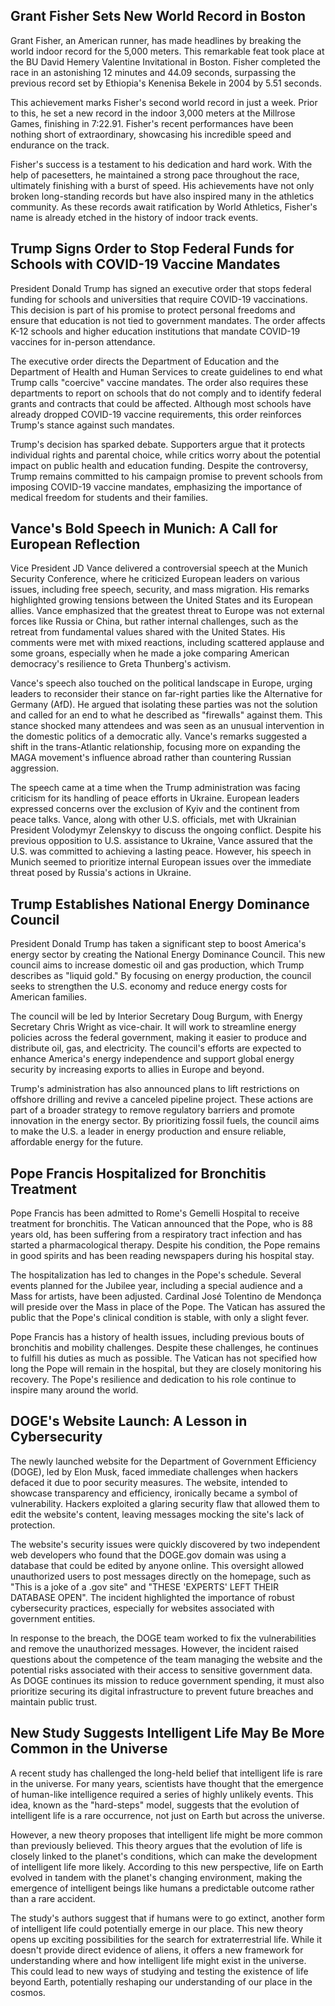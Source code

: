 ## Grant Fisher Sets New World Record in Boston

Grant Fisher, an American runner, has made headlines by breaking the world indoor record for the 5,000 meters. This remarkable feat took place at the BU David Hemery Valentine Invitational in Boston. Fisher completed the race in an astonishing 12 minutes and 44.09 seconds, surpassing the previous record set by Ethiopia's Kenenisa Bekele in 2004 by 5.51 seconds.

This achievement marks Fisher's second world record in just a week. Prior to this, he set a new record in the indoor 3,000 meters at the Millrose Games, finishing in 7:22.91. Fisher's recent performances have been nothing short of extraordinary, showcasing his incredible speed and endurance on the track.

Fisher's success is a testament to his dedication and hard work. With the help of pacesetters, he maintained a strong pace throughout the race, ultimately finishing with a burst of speed. His achievements have not only broken long-standing records but have also inspired many in the athletics community. As these records await ratification by World Athletics, Fisher's name is already etched in the history of indoor track events.

## Trump Signs Order to Stop Federal Funds for Schools with COVID-19 Vaccine Mandates

President Donald Trump has signed an executive order that stops federal funding for schools and universities that require COVID-19 vaccinations. This decision is part of his promise to protect personal freedoms and ensure that education is not tied to government mandates. The order affects K-12 schools and higher education institutions that mandate COVID-19 vaccines for in-person attendance.

The executive order directs the Department of Education and the Department of Health and Human Services to create guidelines to end what Trump calls "coercive" vaccine mandates. The order also requires these departments to report on schools that do not comply and to identify federal grants and contracts that could be affected. Although most schools have already dropped COVID-19 vaccine requirements, this order reinforces Trump's stance against such mandates.

Trump's decision has sparked debate. Supporters argue that it protects individual rights and parental choice, while critics worry about the potential impact on public health and education funding. Despite the controversy, Trump remains committed to his campaign promise to prevent schools from imposing COVID-19 vaccine mandates, emphasizing the importance of medical freedom for students and their families.

## Vance's Bold Speech in Munich: A Call for European Reflection

Vice President JD Vance delivered a controversial speech at the Munich Security Conference, where he criticized European leaders on various issues, including free speech, security, and mass migration. His remarks highlighted growing tensions between the United States and its European allies. Vance emphasized that the greatest threat to Europe was not external forces like Russia or China, but rather internal challenges, such as the retreat from fundamental values shared with the United States. His comments were met with mixed reactions, including scattered applause and some groans, especially when he made a joke comparing American democracy's resilience to Greta Thunberg's activism.

Vance's speech also touched on the political landscape in Europe, urging leaders to reconsider their stance on far-right parties like the Alternative for Germany (AfD). He argued that isolating these parties was not the solution and called for an end to what he described as "firewalls" against them. This stance shocked many attendees and was seen as an unusual intervention in the domestic politics of a democratic ally. Vance's remarks suggested a shift in the trans-Atlantic relationship, focusing more on expanding the MAGA movement's influence abroad rather than countering Russian aggression.

The speech came at a time when the Trump administration was facing criticism for its handling of peace efforts in Ukraine. European leaders expressed concerns over the exclusion of Kyiv and the continent from peace talks. Vance, along with other U.S. officials, met with Ukrainian President Volodymyr Zelenskyy to discuss the ongoing conflict. Despite his previous opposition to U.S. assistance to Ukraine, Vance assured that the U.S. was committed to achieving a lasting peace. However, his speech in Munich seemed to prioritize internal European issues over the immediate threat posed by Russia's actions in Ukraine.

## Trump Establishes National Energy Dominance Council

President Donald Trump has taken a significant step to boost America's energy sector by creating the National Energy Dominance Council. This new council aims to increase domestic oil and gas production, which Trump describes as "liquid gold." By focusing on energy production, the council seeks to strengthen the U.S. economy and reduce energy costs for American families.

The council will be led by Interior Secretary Doug Burgum, with Energy Secretary Chris Wright as vice-chair. It will work to streamline energy policies across the federal government, making it easier to produce and distribute oil, gas, and electricity. The council's efforts are expected to enhance America's energy independence and support global energy security by increasing exports to allies in Europe and beyond.

Trump's administration has also announced plans to lift restrictions on offshore drilling and revive a canceled pipeline project. These actions are part of a broader strategy to remove regulatory barriers and promote innovation in the energy sector. By prioritizing fossil fuels, the council aims to make the U.S. a leader in energy production and ensure reliable, affordable energy for the future.

## Pope Francis Hospitalized for Bronchitis Treatment

Pope Francis has been admitted to Rome's Gemelli Hospital to receive treatment for bronchitis. The Vatican announced that the Pope, who is 88 years old, has been suffering from a respiratory tract infection and has started a pharmacological therapy. Despite his condition, the Pope remains in good spirits and has been reading newspapers during his hospital stay.

The hospitalization has led to changes in the Pope's schedule. Several events planned for the Jubilee year, including a special audience and a Mass for artists, have been adjusted. Cardinal José Tolentino de Mendonça will preside over the Mass in place of the Pope. The Vatican has assured the public that the Pope's clinical condition is stable, with only a slight fever.

Pope Francis has a history of health issues, including previous bouts of bronchitis and mobility challenges. Despite these challenges, he continues to fulfill his duties as much as possible. The Vatican has not specified how long the Pope will remain in the hospital, but they are closely monitoring his recovery. The Pope's resilience and dedication to his role continue to inspire many around the world.

## DOGE's Website Launch: A Lesson in Cybersecurity

The newly launched website for the Department of Government Efficiency (DOGE), led by Elon Musk, faced immediate challenges when hackers defaced it due to poor security measures. The website, intended to showcase transparency and efficiency, ironically became a symbol of vulnerability. Hackers exploited a glaring security flaw that allowed them to edit the website's content, leaving messages mocking the site's lack of protection.

The website's security issues were quickly discovered by two independent web developers who found that the DOGE.gov domain was using a database that could be edited by anyone online. This oversight allowed unauthorized users to post messages directly on the homepage, such as "This is a joke of a .gov site" and "THESE 'EXPERTS' LEFT THEIR DATABASE OPEN". The incident highlighted the importance of robust cybersecurity practices, especially for websites associated with government entities.

In response to the breach, the DOGE team worked to fix the vulnerabilities and remove the unauthorized messages. However, the incident raised questions about the competence of the team managing the website and the potential risks associated with their access to sensitive government data. As DOGE continues its mission to reduce government spending, it must also prioritize securing its digital infrastructure to prevent future breaches and maintain public trust.

## New Study Suggests Intelligent Life May Be More Common in the Universe

A recent study has challenged the long-held belief that intelligent life is rare in the universe. For many years, scientists have thought that the emergence of human-like intelligence required a series of highly unlikely events. This idea, known as the "hard-steps" model, suggests that the evolution of intelligent life is a rare occurrence, not just on Earth but across the universe.

However, a new theory proposes that intelligent life might be more common than previously believed. This theory argues that the evolution of life is closely linked to the planet's conditions, which can make the development of intelligent life more likely. According to this new perspective, life on Earth evolved in tandem with the planet's changing environment, making the emergence of intelligent beings like humans a predictable outcome rather than a rare accident.

The study's authors suggest that if humans were to go extinct, another form of intelligent life could potentially emerge in our place. This new theory opens up exciting possibilities for the search for extraterrestrial life. While it doesn't provide direct evidence of aliens, it offers a new framework for understanding where and how intelligent life might exist in the universe. This could lead to new ways of studying and testing the existence of life beyond Earth, potentially reshaping our understanding of our place in the cosmos.
